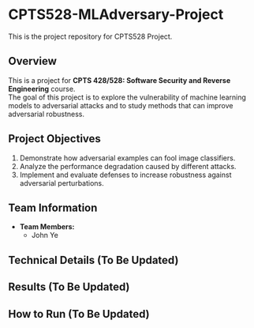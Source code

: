 # CPTS528-MLAdversary-Project
This is the project repository for CPTS528 Project.

## Overview
This is a project for **CPTS 428/528: Software Security and Reverse Engineering** course.  
The goal of this project is to explore the vulnerability of machine learning models to adversarial attacks and to study methods that can improve adversarial robustness.

## Project Objectives
1. Demonstrate how adversarial examples can fool image classifiers.
2. Analyze the performance degradation caused by different attacks.
3. Implement and evaluate defenses to increase robustness against adversarial perturbations.

## Team Information
- **Team Members:**  
  - John Ye
 
## Technical Details (To Be Updated)

## Results (To Be Updated)

## How to Run (To Be Updated)
